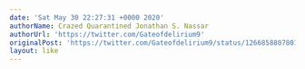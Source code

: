```yaml
---
date: 'Sat May 30 22:27:31 +0000 2020'
authorName: Crazed Quarantined Jonathan S. Nassar
authorUrl: 'https://twitter.com/Gateofdelirium9'
originalPost: 'https://twitter.com/Gateofdelirium9/status/1266858807801647111'
layout: like
---
```

